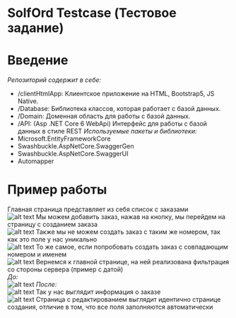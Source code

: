 # SolfOrd Testcase (Тестовое задание)
# Введение
_Репозиторий содержит в себе:_
- /clientHtmlApp: Клиентское приложение на HTML, Bootstrap5, JS Native.
- /Database: Библиотека классов, которая работает с базой данных.
- /Domain: Доменная область для работы с базой данных.
- /API: (Asp .NET Core 6 WebApi) Интерфейс для работы с базой данных в стиле REST
_Используемые пакеты и библиотеки:_
- Microsoft.EntityFrameworkCore
- Swashbuckle.AspNetCore.SwaggerGen
- Swashbuckle.AspNetCore.SwaggerUI
- Automapper
# Пример работы
Главная страница представляет из себя список с заказами <br/>
![alt text](https://sun9-45.userapi.com/impg/TD-mmNufxmWX3muCHtCKmp_z6hQV_MiZiCrfWg/FRzrYfIk6C8.jpg?size=1918x982&quality=96&sign=9c0d55b05b789edd7bc8c6dc2a93855d&type=album)
Мы можем добавить заказ, нажав на кнопку, мы перейдем на страницу с созданием заказа <br/>
![alt text](https://sun9-25.userapi.com/impg/Mft9kAXbrVRsS9WS5PZkhwWQWpCg8XmmP_YRxw/FDrAcaSy1h8.jpg?size=1920x980&quality=96&sign=f961bd759ade1340e5ce7bc5be95499c&type=album)
Также мы не можем создать заказ с таким же номером, так как это поле у нас уникально <br/>
![alt text](https://sun9-10.userapi.com/impg/403GEjf1VHzIyLIGZz2WUcqzMQYpQNmvxeaL8g/0nGihnRnoP4.jpg?size=1918x980&quality=96&sign=e6d9ea5a116204debba72243b87d9a56&type=album)
То же самое, если попробовать создать заказ с совпадающим номером и именем <br/>
![alt text](https://sun9-14.userapi.com/impg/Aa0X3uHlbhxV1l5tfhlPDUKWt7dKWyUf_78xjQ/b0M4Fw3aZjY.jpg?size=1918x976&quality=96&sign=fa72f07e76733f9313dc0ec6e5809fa0&type=album)
Вернемся к главной странице, на ней реализована фильтрация со стороны сервера (пример с датой)<br/>
_До:_<br/>
![alt text](https://sun9-7.userapi.com/impg/3fIf3dP43AOprGBgtXbjLALuYKpMlpLrgee0SA/cyjxCuPfU2U.jpg?size=1924x982&quality=96&sign=0d501a63b9db50eee35532ce921746ad&type=album)
_После:_<br/>
![alt text](https://sun9-79.userapi.com/impg/HMd0vReQZQloYxq1talZMiOnpPWMz-lb9la_FA/HsGE0IC01F8.jpg?size=1922x978&quality=96&sign=f99624bcbdefd9b6975faffd95ae1c1b&type=album)
Так у нас выглядит информация о заказе <br/>
![alt text](https://sun9-82.userapi.com/impg/EylLdua3ZfbWU9AUNo0hxFwRAhDb3uuUoWxN1g/EaaZA9neGiA.jpg?size=1920x978&quality=96&sign=92ea71595756afc259201275dab204d9&type=album)
Страница с редактированием выглядит идентично странице создания, отличие в том, что все поля заполняются автоматически
